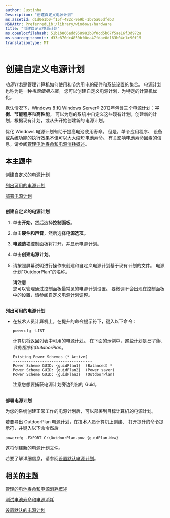 ```yaml
---
author: Justinha
Description: "创建自定义电源计划"
ms.assetid: d1d0e1b0-f15f-482c-9e9b-1b75a05dfeb3
MSHAttr: PreferredLib:/library/windows/hardware
title: "创建自定义电源计划"
ms.openlocfilehash: 51b1b866add958982b8f0cd5b67f5ae16f3d972a
ms.sourcegitcommit: d33e870dc4850bf0ea47fdae0d163b04c1c90f15
translationtype: MT
---
```

# <a name="create-a-custom-power-plan"></a>创建自定义电源计划


*电源计划*是管理计算机如何使用和节约用电的硬件和系统设置的集合。 电源计划也称为是一种*电源使用方案*。 您可以创建自定义电源计划，为特定的计算机优化。

默认情况下，Windows 8 和 Windows Server® 2012年包含三个电源计划︰**平衡**、**节能程序**和**高性能**。 可以为您的系统中自定义这些现有计划，创建新的计划，根据现有计划，或从头开始创建新的电源计划。

优化 Windows 电源计划有助于提高电池使用寿命。 但是，单个应用程序、 设备或系统功能的执行效果不佳可以大大缩短电池寿命。 有关影响电池寿命因素的信息，请参阅[管理电池寿命和电源消耗概述](managing-battery-life-and-power-consumption-overview-technicalreference.md)。

## <a name="span-idinthistopicspanspan-idinthistopicspanspan-idinthistopicspanin-this-topic"></a><span id="In_this_topic"></span><span id="in_this_topic"></span><span id="IN_THIS_TOPIC"></span>本主题中


[创建自定义的电源计划](#createcustomizedplan)

[列出可用的电源计划](#listpowerplans)

[部署电源计划](#deploypowerplan)

## <span id="CreateCustomizedPlan"></span><span id="createcustomizedplan"></span><span id="CREATECUSTOMIZEDPLAN"></span>


**创建自定义的电源计划**

1.  单击**开始**，然后选择**控制面板**。

2.  单击**硬件和声音**，然后选择**电源选项**。

3.  **电源选项**控制面板将打开，并显示电源计划。

4.  单击**创建电源计划**。

5.  请按照屏幕说明进行操作来创建和自定义电源计划基于现有计划的文件。 电源计划"OutdoorPlan"的名称。

    **请注意**  
    您可以管理通过控制面板最常见的电源计划设置。 要微调不会出现在控制面板中的设置，请参阅[自定义电源计划调整](fine-tune-a-custom-power-plan-technicalreference.md)。

## <span id="ListPowerPlans"></span><span id="listpowerplans"></span><span id="LISTPOWERPLANS"></span>


**列出可用的电源计划**

-   在技术人员计算机上，在提升的命令提示符下，键入以下命令︰

    ``` syntax
    powercfg -LIST
    ```

    计算机将返回列表中可用的电源计划。 在下面的示例中，这些计划是*已平衡*、*节能程序*和*OutdoorPlan*。

    ``` syntax
    Existing Power Schemes (* Active)
    -----------------------------------
    Power Scheme GUID: {guidPlan1}  (Balanced) *
    Power Scheme GUID: {guidPlan2}  (Power saver)
    Power Scheme GUID: {guidPlan3}  (OutdoorPlan)
    ```

    注意您想要捕获电源计划旁边列出的 Guid。

## <span id="DeployPowerPlan"></span><span id="deploypowerplan"></span><span id="DEPLOYPOWERPLAN"></span>


**部署电源计划**

为您的系统创建正常工作的电源计划后，可以部署到目标计算机的电源计划。

若要导出 OutdoorPlan 电源计划，在技术人员计算机上创建、 打开提升的命令提示符，并键入以下命令然后

``` syntax
powercfg -EXPORT C:\OutdoorPlan.pow {guidPlan-New}
```

这将创建新的电源计划文件。

若要了解详细信息，请参阅[设置默认电源计划](set-the-default-power-plan-technicalreference.md)。

## <a name="span-idrelatedtopicsspanrelated-topics"></a><span id="related_topics"></span>相关的主题

[管理的电池寿命和电源消耗概述](managing-battery-life-and-power-consumption-overview-technicalreference.md)

[测试电池寿命和电源消耗](test-battery-life-and-power-consumption-technicalreference.md)

[设置默认的电源计划](set-the-default-power-plan-technicalreference.md)